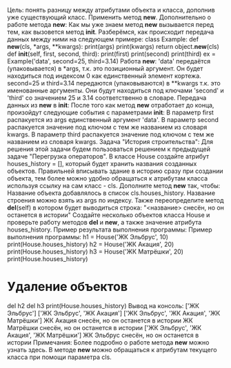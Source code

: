 Цель: понять разницу между атрибутами объекта и класса, дополнив уже существующий класс. Применить метод __new__.
Дополнительно о работе метода __new__:
Как мы уже знаем метод __new__ вызывается перед тем, как вызовется метод __init__.
Разберёмся, как происходит передача данных между ними на следующем примере:
class Example:
  def __new__(cls, *args, **kwargs):
  print(args)
    print(kwargs)
    return object.__new__(cls)
  def __init__(self, first, second, third):
  print(first)
  print(second)
    print(third)
ex = Example('data', second=25, third=3.14)
Работа __new__:
'data' передаётся (упаковывается) в *args, т.к. это позиционный аргумент. Он будет находиться под индексом 0 как единственный элемент кортежа.
second=25 и third=3.14 передаются (упаковываются) в **kwargs т.к. это именованные аргументы. Они будут находиться под ключами 'second' и 'third' со значением 25 и 3.14 соответственно в словаре.
Передача данных из __new__ в __init__:
После того как метод __new__ отработает до конца, произойдут следующие события с параметрами __init__:
В параметр first распакуется из args единственный аргумент 'data'.
В параметр second распакуется значение под ключом с тем же названием из словаря kwargs.
В параметр third распакуется значение под ключом с тем же названием из словаря kwargs.
Задача "История строительства":
Для решения этой задачи будем пользоваться решением к предыдущей задаче "Перегрузка операторов".
В классе House создайте атрибут houses_history = [], который будет хранить названия созданных объектов.
Правильней вписывать здание в историю сразу при создании объекта, тем более можно удобно обращаться к атрибутам класса используя ссылку на сам класс - cls.
Дополните метод __new__ так, чтобы:
Название объекта добавлялось в список cls.houses_history.
Название строения можно взять из args по индексу.
Также переопределите метод __del__(self) в котором будет выводиться строка:
"<название> снесён, но он останется в истории"
Создайте несколько объектов класса House и проверьте работу методов __del__ и __new__, а также значение атрибута houses_history.
Пример результата выполнения программы:
Пример выполнения программы:
h1 = House('ЖК Эльбрус', 10)
print(House.houses_history)
h2 = House('ЖК Акация', 20)
print(House.houses_history)
h3 = House('ЖК Матрёшки', 20)
print(House.houses_history)
# Удаление объектов
del h2
del h3
print(House.houses_history)
Вывод на консоль:
['ЖК Эльбрус']
['ЖК Эльбрус', 'ЖК Акация']
['ЖК Эльбрус', 'ЖК Акация', 'ЖК Матрёшки']
ЖК Акация снесён, но он останется в истории
ЖК Матрёшки снесён, но он останется в истории
['ЖК Эльбрус', 'ЖК Акация', 'ЖК Матрёшки']
ЖК Эльбрус снесён, но он останется в истории
Примечания:
Более подробно о работе метода __new__ можно узнать здесь.
В методе __new__ можно обращаться к атрибутам текущего класса при помощи параметра cls.
